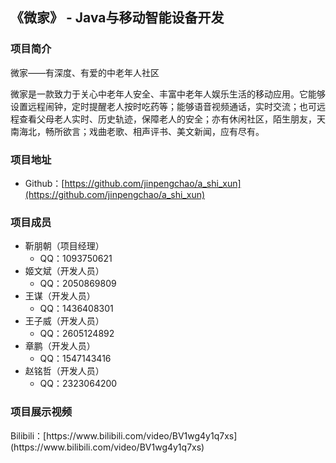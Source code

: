 ## 《微家》 - Java与移动智能设备开发


### 项目简介

微家——有深度、有爱的中老年人社区

微家是一款致力于关心中老年人安全、丰富中老年人娱乐生活的移动应用。它能够设置远程闹钟，定时提醒老人按时吃药等；能够语音视频通话，实时交流；也可远程查看父母老人实时、历史轨迹，保障老人的安全；亦有休闲社区，陌生朋友，天南海北，畅所欲言；戏曲老歌、相声评书、美文新闻，应有尽有。



### 项目地址
- Github：[https://github.com/jinpengchao/a_shi_xun](https://github.com/jinpengchao/a_shi_xun)

### 项目成员

- 靳朋朝（项目经理）
  - QQ：1093750621
- 姬文斌（开发人员）
  - QQ：2050869809
- 王谋（开发人员）
  - QQ：1436408301
- 王子威（开发人员）
  - QQ：2605124892
- 章鹏（开发人员）
  - QQ：1547143416
- 赵铭哲（开发人员）
  - QQ：2323064200


### 项目展示视频

<p>
  Bilibili：[https://www.bilibili.com/video/BV1wg4y1q7xs](https://www.bilibili.com/video/BV1wg4y1q7xs)
</p>